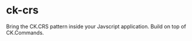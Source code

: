 #   ck-crs

Bring the CK.CRS pattern inside your Javscript application. Build on top of CK.Commands.

